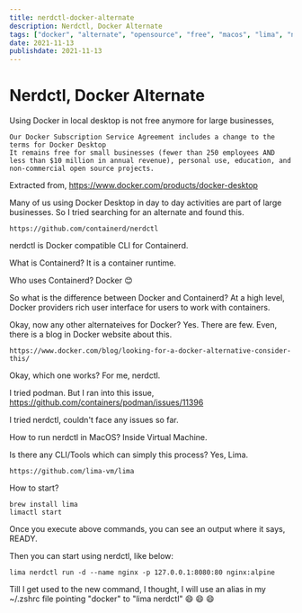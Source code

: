 ```yaml
---
title: nerdctl-docker-alternate
description: Nerdctl, Docker Alternate
tags: ["docker", "alternate", "opensource", "free", "macos", "lima", "nerdctl"]
date: 2021-11-13
publishdate: 2021-11-13
---
```


# Nerdctl, Docker Alternate

Using Docker in local desktop is not free anymore for large businesses,
```
Our Docker Subscription Service Agreement includes a change to the terms for Docker Desktop
It remains free for small businesses (fewer than 250 employees AND less than $10 million in annual revenue), personal use, education, and non-commercial open source projects.
```
Extracted from, https://www.docker.com/products/docker-desktop

Many of us using Docker Desktop in day to day activities are part of large businesses. So I tried searching for an alternate and found this.
```
https://github.com/containerd/nerdctl
```

nerdctl is Docker compatible CLI for Containerd.

What is Containerd?
It is a container runtime.

Who uses Containerd?
Docker :blush:

So what is the difference between Docker and Containerd?
At a high level, Docker providers rich user interface for users to work with containers.

Okay, now any other alternateives for Docker?
Yes. There are few. Even, there is a blog in Docker website about this.
```
https://www.docker.com/blog/looking-for-a-docker-alternative-consider-this/
```

Okay, which one works?
For me, nerdctl.

I tried podman. But I ran into this issue, https://github.com/containers/podman/issues/11396

I tried nerdctl, couldn't face any issues so far.

How to run nerdctl in MacOS?
Inside Virtual Machine.

Is there any CLI/Tools which can simply this process?
Yes, Lima.
```
https://github.com/lima-vm/lima
```

How to start?
```
brew install lima
limactl start
```

Once you execute above commands, you can see an output where it says, READY.

Then you can start using nerdctl, like below:
```
lima nerdctl run -d --name nginx -p 127.0.0.1:8080:80 nginx:alpine
```

Till I get used to the new command, I thought, I will use an alias in my ~/.zshrc file pointing "docker" to "lima nerdctl" 
:smile: :smile: :smile:
